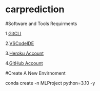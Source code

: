 # carprediction

#Software and Tools Requirments

1.[GitCLI]("https://git-scm.com/download/win")

2.[VSCodeIDE]("https://code.visualstudio.com/")

3.[Heroku Account]("https://www.heroku.com/")

4.[GitHub Account]("https://github.com/champ015/carprediction")

#Create A New Envirnoment

conda create -n MLProject python=3.10 -y